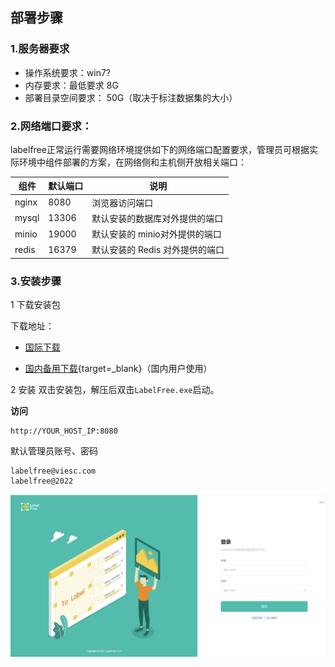 ## 部署步骤

### 1.服务器要求

- 操作系统要求：win7?
- 内存要求：最低要求 8G
- 部署目录空间要求： 50G（取决于标注数据集的大小）




<!-- <iframe width="1080" height="360" src="//player.bilibili.com/player.html?aid=553987860&bvid=BV1Qv4y1P7Uc&cid=715679290&page=1" scrolling="no" border="0" frameborder="no" framespacing="0" allowfullscreen="true"> </iframe> -->


### 2.网络端口要求：

labelfree正常运行需要网络环境提供如下的网络端口配置要求，管理员可根据实际环境中组件部署的方案，在网络侧和主机侧开放相关端口：

| 组件  | 默认端口 | 说明                            |
| ----- | -------- | ------------------------------- |
| nginx | 8080     | 浏览器访问端口                  |
| mysql | 13306     | 默认安装的数据库对外提供的端口  |
| minio | 19000     | 默认安装的 minio对外提供的端口  |
| redis | 16379     | 默认安装的 Redis 对外提供的端口 |

### 3.安装步骤

1 下载安装包

下载地址：

  - [国际下载](https://github.com/IndustryEssentials/label-free/releases/download/4.1.0/labelfree_app.zip) 

  - [国内备用下载](https://www.123pan.com/s/cUhcVv-3GOF3.html){target=_blank}（国内用户使用）

2 安装
双击安装包，解压后双击`LabelFree.exe`启动。

**访问**

```
http://YOUR_HOST_IP:8080
```

默认管理员账号、密码

```
labelfree@viesc.com 
labelfree@2022
```

![](./../assets/images/5yaj3f.png)
